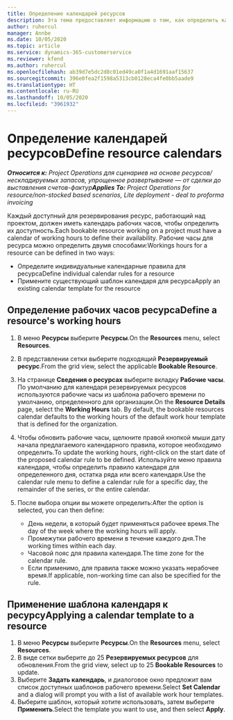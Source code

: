 ```yaml
---
title: Определение календарей ресурсов
description: Эта тема предоставляет информацию о том, как определить календари рабочего времени для ресурсов в Project Operations.
author: ruhercul
manager: Annbe
ms.date: 10/05/2020
ms.topic: article
ms.service: dynamics-365-customerservice
ms.reviewer: kfend
ms.author: ruhercul
ms.openlocfilehash: ab39d7e5dc2d8c01ed49ca0f1a4d1691aaf15637
ms.sourcegitcommit: 396e0fea2f1598a5313cb0128eca4fe0bb5aade9
ms.translationtype: HT
ms.contentlocale: ru-RU
ms.lasthandoff: 10/05/2020
ms.locfileid: "3961932"
---
```

# <a name="define-resource-calendars"></a><span data-ttu-id="80c3b-103">Определение календарей ресурсов</span><span class="sxs-lookup"><span data-stu-id="80c3b-103">Define resource calendars</span></span>

<span data-ttu-id="80c3b-104">_**Относится к:** Project Operations для сценариев на основе ресурсов/нескладируемых запасов, упрощенное развертывание — от сделки до выставления счетов-фактур_</span><span class="sxs-lookup"><span data-stu-id="80c3b-104">_**Applies To:** Project Operations for resource/non-stocked based scenarios, Lite deployment - deal to proforma invoicing_</span></span>

<span data-ttu-id="80c3b-105">Каждый доступный для резервирования ресурс, работающий над проектом, должен иметь календарь рабочих часов, чтобы определить их доступность.</span><span class="sxs-lookup"><span data-stu-id="80c3b-105">Each bookable resource working on a project must have a calendar of working hours to define their availability.</span></span> <span data-ttu-id="80c3b-106">Рабочие часы для ресурса можно определить двумя способами:</span><span class="sxs-lookup"><span data-stu-id="80c3b-106">Workings hours for a resource can be defined in two ways:</span></span> 

   - <span data-ttu-id="80c3b-107">Определите индивидуальные календарные правила для ресурса</span><span class="sxs-lookup"><span data-stu-id="80c3b-107">Define individual calendar rules for a resource</span></span>
   - <span data-ttu-id="80c3b-108">Примените существующий шаблон календаря для ресурса</span><span class="sxs-lookup"><span data-stu-id="80c3b-108">Apply an existing calendar template for the resource</span></span>

## <a name="define-a-resources-working-hours"></a><span data-ttu-id="80c3b-109">Определение рабочих часов ресурса</span><span class="sxs-lookup"><span data-stu-id="80c3b-109">Define a resource's working hours</span></span>

1. <span data-ttu-id="80c3b-110">В меню **Ресурсы** выберите **Ресурсы**.</span><span class="sxs-lookup"><span data-stu-id="80c3b-110">On the **Resources** menu, select **Resources**.</span></span>
2. <span data-ttu-id="80c3b-111">В представлении сетки выберите подходящий **Резервируемый ресурс**.</span><span class="sxs-lookup"><span data-stu-id="80c3b-111">From the grid view, select the applicable **Bookable Resource**.</span></span>
3. <span data-ttu-id="80c3b-112">На странице **Сведения о ресурсах** выберите вкладку **Рабочие часы**. По умолчанию для календаря резервируемых ресурсов используются рабочие часы из шаблона рабочего времени по умолчанию, определенного для организации.</span><span class="sxs-lookup"><span data-stu-id="80c3b-112">On the **Resource Details** page, select the **Working Hours** tab. By default, the bookable resources calendar defaults to the working hours of the default work hour template that is defined for the organization.</span></span>
4. <span data-ttu-id="80c3b-113">Чтобы обновить рабочие часы, щелкните правой кнопкой мыши дату начала предлагаемого календарного правила, которое необходимо определить.</span><span class="sxs-lookup"><span data-stu-id="80c3b-113">To update the working hours, right-click on the start date of the proposed calendar rule to be defined.</span></span> <span data-ttu-id="80c3b-114">Используйте меню правила календаря, чтобы определить правило календаря для определенного дня, остатка ряда или всего календаря.</span><span class="sxs-lookup"><span data-stu-id="80c3b-114">Use the calendar rule menu to define a calendar rule for a specific day, the remainder of the series, or the entire calendar.</span></span>
5. <span data-ttu-id="80c3b-115">После выбора опции вы можете определить:</span><span class="sxs-lookup"><span data-stu-id="80c3b-115">After the option is selected, you can then define:</span></span>

    - <span data-ttu-id="80c3b-116">День недели, в который будет применяться рабочее время.</span><span class="sxs-lookup"><span data-stu-id="80c3b-116">The day of the week where the working hours will apply.</span></span>
    - <span data-ttu-id="80c3b-117">Промежутки рабочего времени в течение каждого дня.</span><span class="sxs-lookup"><span data-stu-id="80c3b-117">The working times within each day.</span></span>
    - <span data-ttu-id="80c3b-118">Часовой пояс для правила календаря.</span><span class="sxs-lookup"><span data-stu-id="80c3b-118">The time zone for the calendar rule.</span></span>
    - <span data-ttu-id="80c3b-119">Если применимо, для правила также можно указать нерабочее время.</span><span class="sxs-lookup"><span data-stu-id="80c3b-119">If applicable, non-working time can also be specified for the rule.</span></span>

## <a name="applying-a-calendar-template-to-a-resource"></a><span data-ttu-id="80c3b-120">Применение шаблона календаря к ресурсу</span><span class="sxs-lookup"><span data-stu-id="80c3b-120">Applying a calendar template to a resource</span></span>

1. <span data-ttu-id="80c3b-121">В меню **Ресурсы** выберите **Ресурсы**.</span><span class="sxs-lookup"><span data-stu-id="80c3b-121">On the **Resources** menu, select **Resources**.</span></span>
2. <span data-ttu-id="80c3b-122">В виде сетки выберите до 25 **Резервируемых ресурсов** для обновления.</span><span class="sxs-lookup"><span data-stu-id="80c3b-122">From the grid view, select up to 25 **Bookable Resources** to update.</span></span>
3. <span data-ttu-id="80c3b-123">Выберите **Задать календарь**, и диалоговое окно предложит вам список доступных шаблонов рабочего времени.</span><span class="sxs-lookup"><span data-stu-id="80c3b-123">Select **Set Calendar** and a dialog will prompt you with a list of available work hour templates.</span></span>
4. <span data-ttu-id="80c3b-124">Выберите шаблон, который хотите использовать, затем выберите **Применить**.</span><span class="sxs-lookup"><span data-stu-id="80c3b-124">Select the template you want to use, and then select **Apply**.</span></span>
